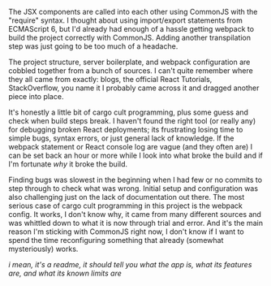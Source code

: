 The JSX components are called into each other using CommonJS with the "require" syntax. I thought about using import/export statements from ECMAScript 6, but I'd already had enough of a hassle getting webpack to build the project correctly with CommonJS. Adding another transpilation step was just going to be too much of a headache.

The project structure, server boilerplate, and webpack configuration are cobbled together from a bunch of sources. I can't quite remember where they all came from exactly: blogs, the official React Tutorials, StackOverflow, you name it I probably came across it and dragged another piece into place. 

It's honestly a little bit of cargo cult programming, plus some guess and check when build steps break. I haven't found the right tool (or really any) for debugging broken React deployments; its frustrating losing time to simple bugs, syntax errors, or just general lack of knowledge. If the webpack statement or React console log are vague (and they often are) I can be set back an hour or more while I look into what broke the build and if I'm fortunate *why* it broke the build.

Finding bugs was slowest in the beginning when I had few or no commits to step through to check what was wrong. Initial setup and configuration was also challenging just on the lack of documentation out there. The most serious case of cargo cult programming in this project is the webpack config. It works, I don't know why, it came from many different sources and was whittled down to what it is now through trial and error. And it's the main reason I'm sticking with CommonJS right now, I don't know if I want to spend the time reconfiguring something that already (somewhat mysteriously) works.
 
 *i mean, it's a readme, it should tell you what the app is, what its features are, and what its known limits are*